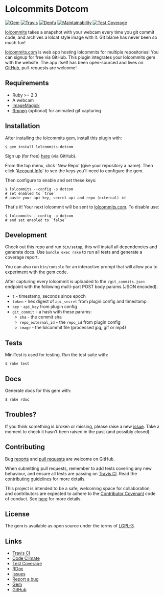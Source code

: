 # Lolcommits Dotcom

[![Gem](https://img.shields.io/gem/v/lolcommits-dotcom.svg?style=flat)](http://rubygems.org/gems/lolcommits-dotcom)
[![Travis](https://img.shields.io/travis/com/lolcommits/lolcommits-dotcom/master.svg?style=flat)](https://travis-ci.com/lolcommits/lolcommits-dotcom)
[![Depfu](https://img.shields.io/depfu/lolcommits/lolcommits-dotcom.svg?style=flat)](https://depfu.com/github/lolcommits/lolcommits-dotcom)
[![Maintainability](https://api.codeclimate.com/v1/badges/567d172cae75f0dca02c/maintainability)](https://codeclimate.com/github/lolcommits/lolcommits-dotcom/maintainability)
[![Test Coverage](https://api.codeclimate.com/v1/badges/567d172cae75f0dca02c/test_coverage)](https://codeclimate.com/github/lolcommits/lolcommits-dotcom/test_coverage)

[lolcommits](https://lolcommits.github.io/) takes a snapshot with your
webcam every time you git commit code, and archives a lolcat style image
with it. Git blame has never been so much fun!

[lolcommits.com](https://lolcommits.com) is web app hosting lolcommits
for multiple repositories! You can signup for free via GitHub. This
plugin integrates your lolcommits gem with the website. The app itself
has been open-sourced and lives on
[GitHub](https://github.com/lolcommits/lolcommits-dot-com),
pull-requests are welcome!

## Requirements

* Ruby >= 2.3
* A webcam
* [ImageMagick](http://www.imagemagick.org)
* [ffmpeg](https://www.ffmpeg.org) (optional) for animated gif capturing

## Installation

After installing the lolcommits gem, install this plugin with:

    $ gem install lolcommits-dotcom

Sign up (for free) [here](https://lolcommits.com) (via GitHub).

From the top menu, click 'New Repo' (give your repository a name). Then
click '[Account Info](https://lolcommits.com/users/account)' to see the
keys you'll need to configure the gem.

Then configure to enable and set these keys:

    $ lolcommits --config -p dotcom
    # set enabled to `true`
    # paste your api key, secret api and repo (external) id

That's it! Your next lolcommit will be sent to
[lolcommits.com](https://lolcommits.com). To disable use:

    $ lolcommits --config -p dotcom
    # and set enabled to `false`

## Development

Check out this repo and run `bin/setup`, this will install all
dependencies and generate docs. Use `bundle exec rake` to run all tests
and generate a coverage report.

You can also run `bin/console` for an interactive prompt that will allow
you to experiment with the gem code.

After capturing every lolcommit is uploaded to the `/git_commits.json`
endpoint with the following multi-part POST body params (JSON encoded):

* `t` - timestamp, seconds since epoch
* `token` - hex digest of `api_secret` from plugin config and timestamp
* `key` - `api_key` from plugin config
* `git_commit` - a hash with these params:
  * `sha` - the commit sha
  * `repo_external_id` - the `repo_id` from plugin config
  * `image` - the lolcommit file (processed jpg, gif or mp4)

## Tests

MiniTest is used for testing. Run the test suite with:

    $ rake test

## Docs

Generate docs for this gem with:

    $ rake rdoc

## Troubles?

If you think something is broken or missing, please raise a new
[issue](https://github.com/lolcommits/lolcommits-dotcom/issues). Take a
moment to check it hasn't been raised in the past (and possibly closed).

## Contributing

Bug [reports](https://github.com/lolcommits/lolcommits-dotcom/issues)
and [pull
requests](https://github.com/lolcommits/lolcommits-dotcom/pulls) are
welcome on GitHub.

When submitting pull requests, remember to add tests covering any new
behaviour, and ensure all tests are passing on [Travis
CI](https://travis-ci.com/lolcommits/lolcommits-dotcom). Read the
[contributing
guidelines](https://github.com/lolcommits/lolcommits-dotcom/blob/master/CONTRIBUTING.md)
for more details.

This project is intended to be a safe, welcoming space for
collaboration, and contributors are expected to adhere to the
[Contributor Covenant](http://contributor-covenant.org) code of conduct.
See
[here](https://github.com/lolcommits/lolcommits-dotcom/blob/master/CODE_OF_CONDUCT.md)
for more details.

## License

The gem is available as open source under the terms of
[LGPL-3](https://opensource.org/licenses/LGPL-3.0).

## Links

* [Travis CI](https://travis-ci.com/lolcommits/lolcommits-dotcom)
* [Code Climate](https://codeclimate.com/github/lolcommits/lolcommits-dotcom/maintainability)
* [Test Coverage](https://codeclimate.com/github/lolcommits/lolcommits-dotcom/test_coverage)
* [RDoc](http://rdoc.info/projects/lolcommits/lolcommits-dotcom)
* [Issues](http://github.com/lolcommits/lolcommits-dotcom/issues)
* [Report a bug](http://github.com/lolcommits/lolcommits-dotcom/issues/new)
* [Gem](http://rubygems.org/gems/lolcommits-dotcom)
* [GitHub](https://github.com/lolcommits/lolcommits-dotcom)
